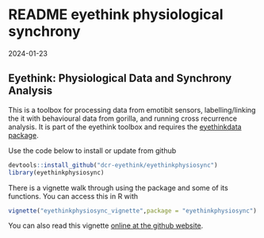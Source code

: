 README eyethink physiological synchrony 
================
2024-01-23

## Eyethink: Physiological Data and Synchrony Analysis 

This is a toolbox for processing data from emotibit sensors, labelling/linking the it with behavioural data from gorilla, and running cross recurrence analysis. It is part of the eyethink toolbox and requires the [eyethinkdata package](https://dcr-eyethink.github.io/eyethinkdata/).


Use the code below to install or update from github

``` r
devtools::install_github("dcr-eyethink/eyethinkphysiosync")
library(eyethinkphysiosync)
```

There is a vignette walk through using the package and some of its
functions. You can access this in R with

``` r
vignette("eyethinkphysiosync_vignette",package = "eyethinkphysiosync")
```

You can also read this vignette [online at the github website](https://dcr-eyethink.github.io/eyethinkphysiosync/articles/eyethinkphysiosync_vignette.html).
